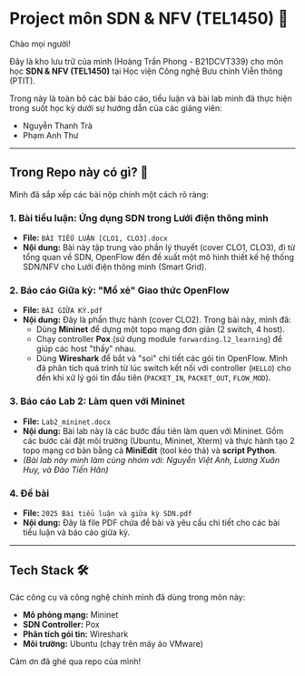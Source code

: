 # Project môn SDN & NFV (TEL1450) 👋

Chào mọi người!

Đây là kho lưu trữ của mình (Hoàng Trần Phong - B21DCVT339) cho môn học **SDN & NFV (TEL1450)** tại Học viện Công nghệ Bưu chính Viễn thông (PTIT).

Trong này là toàn bộ các bài báo cáo, tiểu luận và bài lab mình đã thực hiện trong suốt học kỳ dưới sự hướng dẫn của các giảng viên:
* Nguyễn Thanh Trà
* Phạm Anh Thư

---

## Trong Repo này có gì? 🧐

Mình đã sắp xếp các bài nộp chính một cách rõ ràng:

### 1. Bài tiểu luận: Ứng dụng SDN trong Lưới điện thông minh
* **File:** `BÀI TIỂU LUẬN [CLO1, CLO3].docx`
* **Nội dung:** Bài này tập trung vào phần lý thuyết (cover CLO1, CLO3), đi từ tổng quan về SDN, OpenFlow đến đề xuất một mô hình thiết kế hệ thống SDN/NFV cho Lưới điện thông minh (Smart Grid).

### 2. Báo cáo Giữa kỳ: "Mổ xẻ" Giao thức OpenFlow
* **File:** `BÀI GIỮA KỲ.pdf`
* **Nội dung:** Đây là phần thực hành (cover CLO2). Trong bài này, mình đã:
    * Dùng **Mininet** để dựng một topo mạng đơn giản (2 switch, 4 host).
    * Chạy controller **Pox** (sử dụng module `forwarding.l2_learning`) để giúp các host "thấy" nhau.
    * Dùng **Wireshark** để bắt và "soi" chi tiết các gói tin OpenFlow. Mình đã phân tích quá trình từ lúc switch kết nối với controller (`HELLO`) cho đến khi xử lý gói tin đầu tiên (`PACKET_IN`, `PACKET_OUT`, `FLOW_MOD`).

### 3. Báo cáo Lab 2: Làm quen với Mininet
* **File:** `Lab2_mininet.docx`
* **Nội dung:** Bài lab này là các bước đầu tiên làm quen với Mininet. Gồm các bước cài đặt môi trường (Ubuntu, Mininet, Xterm) và thực hành tạo 2 topo mạng cơ bản bằng cả **MiniEdit** (tool kéo thả) và **script Python**.
* *(Bài lab này mình làm cùng nhóm với: Nguyễn Việt Anh, Lương Xuân Huy, và Đào Tiến Hân)*

### 4. Đề bài
* **File:** `2025 Bài tiểu luận và giữa kỳ SDN.pdf`
* **Nội dung:** Đây là file PDF chứa đề bài và yêu cầu chi tiết cho các bài tiểu luận và báo cáo giữa kỳ.

---

## Tech Stack 🛠️

Các công cụ và công nghệ chính mình đã dùng trong môn này:

* **Mô phỏng mạng:** Mininet
* **SDN Controller:** Pox
* **Phân tích gói tin:** Wireshark
* **Môi trường:** Ubuntu (chạy trên máy ảo VMware)

Cảm ơn đã ghé qua repo của mình!
